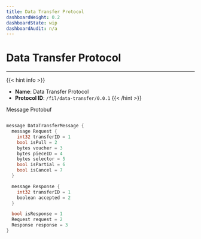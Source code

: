 ```yaml
---
title: Data Transfer Protocol
dashboardWeight: 0.2
dashboardState: wip
dashboardAudit: n/a
---
```


# Data Transfer Protocol
---
{{< hint info >}}
- **Name**: Data Transfer Protocol
- **Protocol ID**: `/fil/data-transfer/0.0.1`
{{< /hint >}}

Message Protobuf

```go

message DataTransferMessage {
  message Request {
    int32 transferID = 1
    bool isPull = 2
    bytes voucher = 3
    bytes pieceID = 4
    bytes selector = 5
    bool isPartial = 6
    bool isCancel = 7
  }

  message Response {
    int32 transferID = 1
    boolean accepted = 2
  }

  bool isResponse = 1
  Request request = 2
  Response response = 3
}

```
